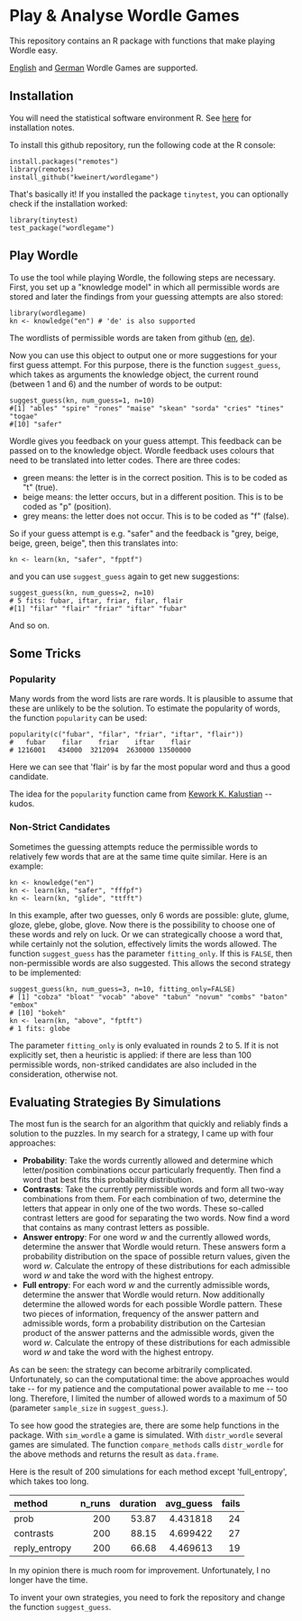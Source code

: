 # Play & Analyse Wordle Games

This repository contains an R package with functions that make playing Wordle easy.

[English](https://www.nytimes.com/games/wordle/index.html) and [German](https://wordle.at/) Wordle Games are supported.

## Installation

You will need the statistical software environment R. See [here](https://www.r-project.org/) for installation notes. 

To install this github repository, run the following code at the R console:

```
install.packages("remotes")
library(remotes)
install_github("kweinert/wordlegame")
```

That's basically it! If you installed the package `tinytest`, you can optionally check if the installation worked:

```
library(tinytest)
test_package("wordlegame")
```

## Play Wordle

To use the tool while playing Wordle, the following steps are necessary. First, you set up a "knowledge model" in which all permissible words are stored and later the findings from your guessing attempts are also stored:

```
library(wordlegame)
kn <- knowledge("en") # 'de' is also supported
```

The wordlists of permissible words are taken from github ([en](https://raw.githubusercontent.com/tabatkins/wordle-list/main/words), [de](https://raw.githubusercontent.com/SchulzKilian/GermanWordle/main/germandict.txt)).

Now you can use this object to output one or more suggestions for your first guess attempt. For this purpose, there is the function `suggest_guess`, which takes as arguments the knowledge object, the current round (between 1 and 6) and the number of words to be output:

```
suggest_guess(kn, num_guess=1, n=10)
#[1] "ables" "spire" "rones" "maise" "skean" "sorda" "cries" "tines" "togae"
#[10] "safer"
```

Wordle gives you feedback on your guess attempt. This feedback can be passed on to the knowledge object. Wordle feedback uses colours that need to be translated into letter codes. There are three codes:

- green means: the letter is in the correct position. This is to be coded as "t" (true).
- beige means: the letter occurs, but in a different position. This is to be coded as "p" (position).
- grey means: the letter does not occur. This is to be coded as "f" (false).
	
So if your guess attempt is e.g. "safer" and the feedback is "grey, beige, beige, green, beige", then this translates into:

```
kn <- learn(kn, "safer", "fpptf")
```

and you can use `suggest_guess` again to get new suggestions:

```
suggest_guess(kn, num_guess=2, n=10)
# 5 fits: fubar, iftar, friar, filar, flair
#[1] "filar" "flair" "friar" "iftar" "fubar"
```

And so on.

## Some Tricks

### Popularity

Many words from the word lists are rare words. It is plausible to assume that these are unlikely to be the solution. To estimate the popularity of words, the function `popularity` can be used:

```
popularity(c("fubar", "filar", "friar", "iftar", "flair"))
#   fubar    filar    friar    iftar    flair 
# 1216001   434000  3212094  2630000 13500000 
```

Here we can see that 'flair' is by far the most popular word and thus a good candidate.

The idea for the `popularity` function came from [Kework K. Kalustian](https://github.com/KewKalustian/wordle_cracker/blob/master/script.R) -- kudos.

### Non-Strict Candidates

Sometimes the guessing attempts reduce the permissible words to relatively few words that are at the same time quite similar. Here is an example:

```
kn <- knowledge("en")
kn <- learn(kn, "safer", "fffpf")
kn <- learn(kn, "glide", "ttfft")
```

In this example, after two guesses, only 6 words are possible: glute, glume, gloze, 
glebe, globe, glove. Now there is the possibility to choose one of these words and rely on luck. Or we can strategically choose a word that, while certainly not the solution, effectively limits the words allowed. The function `suggest_guess` has the parameter `fitting_only`. If this is `FALSE`, then non-permissible words are also suggested. This allows the second strategy to be implemented:

```
suggest_guess(kn, num_guess=3, n=10, fitting_only=FALSE)
# [1] "cobza" "bloat" "vocab" "above" "tabun" "novum" "combs" "baton" "embox"
# [10] "bokeh"
kn <- learn(kn, "above", "fptft")
# 1 fits: globe
```

The parameter `fitting_only` is only evaluated in rounds 2 to 5. If it is not explicitly set, then a heuristic is applied: if there are less than 100 permissible words, non-striked candidates are also included in the consideration, otherwise not.

## Evaluating Strategies By Simulations

The most fun is the search for an algorithm that quickly and reliably finds a solution to the puzzles. In my search for a strategy, I came up with four approaches:

- **Probability**: Take the words currently allowed and determine which letter/position combinations occur particularly frequently. Then find a word that best fits this probability distribution.
- **Contrasts**: Take the currently permissible words and form all two-way combinations from them. For each combination of two, determine the letters that appear in only one of the two words. These so-called contrast letters are good for separating the two words. Now find a word that contains as many contrast letters as possible.
- **Answer entropy**: For one word *w* and the currently allowed words, determine the answer that Wordle would return. These answers form a probability distribution on the space of possible return values, given the word *w*. Calculate the entropy of these distributions for each admissible word *w* and take the word with the highest entropy.
- **Full entropy**: For each word *w* and the currently admissible words, determine the answer that Wordle would return. Now additionally determine the allowed words for each possible Wordle pattern. These two pieces of information, frequency of the answer pattern and admissible words, form a probability distribution on the Cartesian product of the answer patterns and the admissible words, given the word *w*. Calculate the entropy of these distributions for each admissible word *w* and take the word with the highest entropy.

As can be seen: the strategy can become arbitrarily complicated. Unfortunately, so can the computational time: the above approaches would take -- for my patience and the computational power available to me -- too long. Therefore, I limited the number of allowed words to a maximum of 50 (parameter `sample_size` in `suggest_guess`.). 

To see how good the strategies are, there are some help functions in the package. With `sim_wordle` a game is simulated. With `distr_wordle` several games are simulated. The function `compare_methods` calls `distr_wordle` for the above methods and returns the result as `data.frame`.

Here is the result of 200 simulations for each method except 'full_entropy', which takes too long.

|method        | n_runs| duration| avg_guess| fails|
|:-------------|------:|--------:|---------:|-----:|
|prob          |    200|    53.87|  4.431818|    24|
|contrasts     |    200|    88.15|  4.699422|    27|
|reply_entropy |    200|    66.68|  4.469613|    19|

In my opinion there is much room for improvement. Unfortunately, I no longer have the time.

To invent your own strategies, you need to fork the repository and change the function `suggest_guess`.
